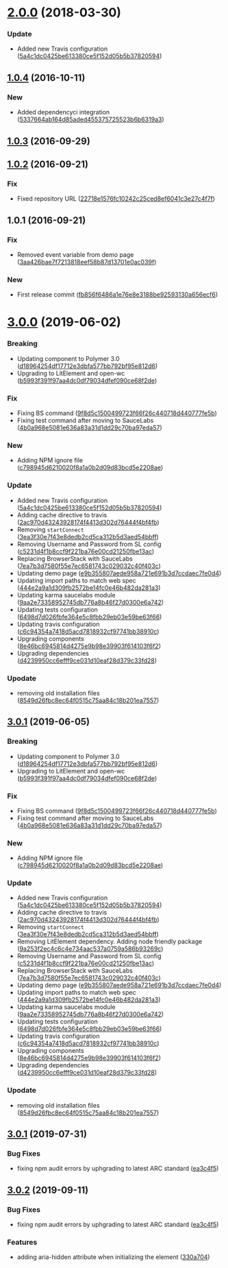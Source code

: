 <a name="2.0.0"></a>
# [2.0.0](https://github.com/advanced-rest-client/uuid-generator/compare/1.0.4...2.0.0) (2018-03-30)


### Update

* Added new Travis configuration ([5a4c1dc0425be613380ce5f152d05b5b37820594](https://github.com/advanced-rest-client/uuid-generator/commit/5a4c1dc0425be613380ce5f152d05b5b37820594))



<a name="1.0.4"></a>
## [1.0.4](https://github.com/advanced-rest-client/uuid-generator/compare/1.0.3...v1.0.4) (2016-10-11)


### New

* Added dependencyci integration ([5337664ab164d85aded455375725523b6b6319a3](https://github.com/advanced-rest-client/uuid-generator/commit/5337664ab164d85aded455375725523b6b6319a3))



<a name="1.0.3"></a>
## [1.0.3](https://github.com/advanced-rest-client/uuid-generator/compare/1.0.2...v1.0.3) (2016-09-29)




<a name="1.0.2"></a>
## [1.0.2](https://github.com/advanced-rest-client/uuid-generator/compare/1.0.1...v1.0.2) (2016-09-21)


### Fix

* Fixed repository URL ([22718e1576fc10242c25ced8ef6041c3e27c4f7f](https://github.com/advanced-rest-client/uuid-generator/commit/22718e1576fc10242c25ced8ef6041c3e27c4f7f))



<a name="1.0.1"></a>
## 1.0.1 (2016-09-21)


### Fix

* Removed event variable from demo page ([3aa426bae7f7213818eef58b87d13701e0ac039f](https://github.com/--arc/uuid-generator/commit/3aa426bae7f7213818eef58b87d13701e0ac039f))

### New

* First release commit ([fb856f6486a1e76e8e3188be92593130a656ecf6](https://github.com/--arc/uuid-generator/commit/fb856f6486a1e76e8e3188be92593130a656ecf6))



# [3.0.0](https://github.com/advanced-rest-client/uuid-generator/compare/1.0.4...3.0.0) (2019-06-02)


### Breaking

* Updating component to Polymer 3.0 ([d18964254df17712e3dbfa577bb792bf95e812d6](https://github.com/advanced-rest-client/uuid-generator/commit/d18964254df17712e3dbfa577bb792bf95e812d6))
* Upgrading to LitElement and open-wc ([b5993f391f97aa4dc0df79034dfef090ce68f2de](https://github.com/advanced-rest-client/uuid-generator/commit/b5993f391f97aa4dc0df79034dfef090ce68f2de))

### Fix

* Fixing BS command ([9f8d5c1500499723f66f26c440718d440777fe5b](https://github.com/advanced-rest-client/uuid-generator/commit/9f8d5c1500499723f66f26c440718d440777fe5b))
* Fixing test command after moving to SauceLabs ([4b0a968e5081e636a83a31d1dd29c70ba97eda57](https://github.com/advanced-rest-client/uuid-generator/commit/4b0a968e5081e636a83a31d1dd29c70ba97eda57))

### New

* Adding NPM ignore file ([c798945d6210020f8a1a0b2d09d83bcd5e2208ae](https://github.com/advanced-rest-client/uuid-generator/commit/c798945d6210020f8a1a0b2d09d83bcd5e2208ae))

### Update

* Added new Travis configuration ([5a4c1dc0425be613380ce5f152d05b5b37820594](https://github.com/advanced-rest-client/uuid-generator/commit/5a4c1dc0425be613380ce5f152d05b5b37820594))
* Adding cache directive to travis ([2ac970d43243928174f4413d302d76444f4bf4fb](https://github.com/advanced-rest-client/uuid-generator/commit/2ac970d43243928174f4413d302d76444f4bf4fb))
* Removing `startConnect` ([3ea3f30e7f43e8dedb2cd5ca312b5d3aed54bbff](https://github.com/advanced-rest-client/uuid-generator/commit/3ea3f30e7f43e8dedb2cd5ca312b5d3aed54bbff))
* Removing Username and Password from SL config ([c5231d4f1b8ccf9f221ba76e00cd21250fbe13ac](https://github.com/advanced-rest-client/uuid-generator/commit/c5231d4f1b8ccf9f221ba76e00cd21250fbe13ac))
* Replacing BrowserStack with SauceLabs ([7ea7b3d7580f55e7ec6581743c029032c40f403c](https://github.com/advanced-rest-client/uuid-generator/commit/7ea7b3d7580f55e7ec6581743c029032c40f403c))
* Updating demo page ([e9b355807aede958a721e691b3d7ccdaec7fe0d4](https://github.com/advanced-rest-client/uuid-generator/commit/e9b355807aede958a721e691b3d7ccdaec7fe0d4))
* Updating import paths to match web spec ([444e2a9a1d309fb2572be14fc0e46b482da281a3](https://github.com/advanced-rest-client/uuid-generator/commit/444e2a9a1d309fb2572be14fc0e46b482da281a3))
* Updating karma saucelabs module ([9aa2e73358952745db776a8b46f27d0300e6a742](https://github.com/advanced-rest-client/uuid-generator/commit/9aa2e73358952745db776a8b46f27d0300e6a742))
* Updating tests configuration ([6498d7d026fbfe364e5c8fbb29eb03e59be63f66](https://github.com/advanced-rest-client/uuid-generator/commit/6498d7d026fbfe364e5c8fbb29eb03e59be63f66))
* Updating travis configuration ([c6c94354a7418d5acd7818932cf97741bb38910c](https://github.com/advanced-rest-client/uuid-generator/commit/c6c94354a7418d5acd7818932cf97741bb38910c))
* Upgrading components ([8e46bc6945814d4275e9b98e39903f614103f6f2](https://github.com/advanced-rest-client/uuid-generator/commit/8e46bc6945814d4275e9b98e39903f614103f6f2))
* Upgrading dependencies ([d4239950cc6efff9ce031d10eaf28d379c33fd28](https://github.com/advanced-rest-client/uuid-generator/commit/d4239950cc6efff9ce031d10eaf28d379c33fd28))

### Upodate

* removing old installation files ([8549d26fbc8ec64f0515c75aa84c18b201ea7557](https://github.com/advanced-rest-client/uuid-generator/commit/8549d26fbc8ec64f0515c75aa84c18b201ea7557))



## [3.0.1](https://github.com/advanced-rest-client/uuid-generator/compare/1.0.4...3.0.1) (2019-06-05)


### Breaking

* Updating component to Polymer 3.0 ([d18964254df17712e3dbfa577bb792bf95e812d6](https://github.com/advanced-rest-client/uuid-generator/commit/d18964254df17712e3dbfa577bb792bf95e812d6))
* Upgrading to LitElement and open-wc ([b5993f391f97aa4dc0df79034dfef090ce68f2de](https://github.com/advanced-rest-client/uuid-generator/commit/b5993f391f97aa4dc0df79034dfef090ce68f2de))

### Fix

* Fixing BS command ([9f8d5c1500499723f66f26c440718d440777fe5b](https://github.com/advanced-rest-client/uuid-generator/commit/9f8d5c1500499723f66f26c440718d440777fe5b))
* Fixing test command after moving to SauceLabs ([4b0a968e5081e636a83a31d1dd29c70ba97eda57](https://github.com/advanced-rest-client/uuid-generator/commit/4b0a968e5081e636a83a31d1dd29c70ba97eda57))

### New

* Adding NPM ignore file ([c798945d6210020f8a1a0b2d09d83bcd5e2208ae](https://github.com/advanced-rest-client/uuid-generator/commit/c798945d6210020f8a1a0b2d09d83bcd5e2208ae))

### Update

* Added new Travis configuration ([5a4c1dc0425be613380ce5f152d05b5b37820594](https://github.com/advanced-rest-client/uuid-generator/commit/5a4c1dc0425be613380ce5f152d05b5b37820594))
* Adding cache directive to travis ([2ac970d43243928174f4413d302d76444f4bf4fb](https://github.com/advanced-rest-client/uuid-generator/commit/2ac970d43243928174f4413d302d76444f4bf4fb))
* Removing `startConnect` ([3ea3f30e7f43e8dedb2cd5ca312b5d3aed54bbff](https://github.com/advanced-rest-client/uuid-generator/commit/3ea3f30e7f43e8dedb2cd5ca312b5d3aed54bbff))
* Removing LitElement dependency. Adding node friendly package ([9a253f2ec4c6c4e734aac537a0759a586b93269c](https://github.com/advanced-rest-client/uuid-generator/commit/9a253f2ec4c6c4e734aac537a0759a586b93269c))
* Removing Username and Password from SL config ([c5231d4f1b8ccf9f221ba76e00cd21250fbe13ac](https://github.com/advanced-rest-client/uuid-generator/commit/c5231d4f1b8ccf9f221ba76e00cd21250fbe13ac))
* Replacing BrowserStack with SauceLabs ([7ea7b3d7580f55e7ec6581743c029032c40f403c](https://github.com/advanced-rest-client/uuid-generator/commit/7ea7b3d7580f55e7ec6581743c029032c40f403c))
* Updating demo page ([e9b355807aede958a721e691b3d7ccdaec7fe0d4](https://github.com/advanced-rest-client/uuid-generator/commit/e9b355807aede958a721e691b3d7ccdaec7fe0d4))
* Updating import paths to match web spec ([444e2a9a1d309fb2572be14fc0e46b482da281a3](https://github.com/advanced-rest-client/uuid-generator/commit/444e2a9a1d309fb2572be14fc0e46b482da281a3))
* Updating karma saucelabs module ([9aa2e73358952745db776a8b46f27d0300e6a742](https://github.com/advanced-rest-client/uuid-generator/commit/9aa2e73358952745db776a8b46f27d0300e6a742))
* Updating tests configuration ([6498d7d026fbfe364e5c8fbb29eb03e59be63f66](https://github.com/advanced-rest-client/uuid-generator/commit/6498d7d026fbfe364e5c8fbb29eb03e59be63f66))
* Updating travis configuration ([c6c94354a7418d5acd7818932cf97741bb38910c](https://github.com/advanced-rest-client/uuid-generator/commit/c6c94354a7418d5acd7818932cf97741bb38910c))
* Upgrading components ([8e46bc6945814d4275e9b98e39903f614103f6f2](https://github.com/advanced-rest-client/uuid-generator/commit/8e46bc6945814d4275e9b98e39903f614103f6f2))
* Upgrading dependencies ([d4239950cc6efff9ce031d10eaf28d379c33fd28](https://github.com/advanced-rest-client/uuid-generator/commit/d4239950cc6efff9ce031d10eaf28d379c33fd28))

### Upodate

* removing old installation files ([8549d26fbc8ec64f0515c75aa84c18b201ea7557](https://github.com/advanced-rest-client/uuid-generator/commit/8549d26fbc8ec64f0515c75aa84c18b201ea7557))



## [3.0.1](https://github.com/advanced-rest-client/uuid-generator/compare/1.0.4...3.0.1) (2019-07-31)


### Bug Fixes

* fixing npm audit errors by uphgrading to latest ARC standard ([ea3c4f5](https://github.com/advanced-rest-client/uuid-generator/commit/ea3c4f5))



## [3.0.2](https://github.com/advanced-rest-client/uuid-generator/compare/1.0.4...3.0.2) (2019-09-11)


### Bug Fixes

* fixing npm audit errors by uphgrading to latest ARC standard ([ea3c4f5](https://github.com/advanced-rest-client/uuid-generator/commit/ea3c4f5))


### Features

* adding aria-hidden attribute when initializing the element ([330a704](https://github.com/advanced-rest-client/uuid-generator/commit/330a704))



